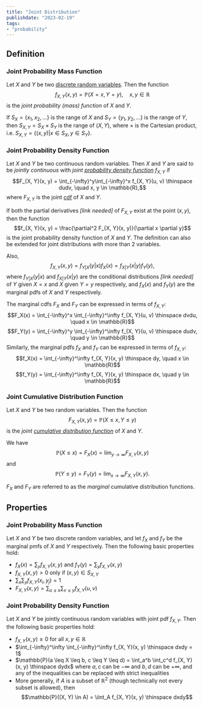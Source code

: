 ```yaml
---
title: "Joint Distribution"
publishdate: "2023-02-19"
tags:
- "probability"
---
```


## Definition
### Joint Probability Mass Function
Let $X$ and $Y$ be two [discrete random variables](statistics/random-variable.md). Then the function
$$f_{X, Y}(x, y) = \mathbb{P}(X = x, Y = y), \quad x, y \in \mathbb{R}$$
is the *joint probability (mass) function* of $X$ and $Y$.

If $S_X = \lbrace x_1, x_2, \dots \rbrace$ is the range of $X$ and $S_Y = \lbrace y_1, y_2, \dots \rbrace$ is the range of $Y$, then $S_{X, Y} = S_X \times S_Y$ is the range of $(X, Y)$, where $\times$ is the Cartesian product, i.e. $S_{X, Y} = \lbrace (x, y) | x \in S_X, y \in S_Y \rbrace$.

### Joint Probability Density Function
Let $X$ and $Y$ be two continuous random variables. Then $X$ and $Y$ are said to be *jointly continuous* with *joint [probability density function](statistics/probability-density-function.md)* $f_{X, Y}$ if
$$F_{X, Y}(x, y) = \int_{-\infty}^y\int_{-\infty}^x f_{X, Y}(u, v) \thinspace dudv, \quad x, y \in \mathbb{R},$$
where $F_{X, Y}$ is the joint [cdf](statistics/cumulative-distribution-function.md) of $X$ and $Y$.

If both the partial derivatives *\[link needed\]* of $F_{X, Y}$ exist at the point $(x, y)$, then the function
$$f_{X, Y}(x, y) = \frac{\partial^2 F_{X, Y}(x, y)}{\partial x \partial y}$$
is the joint probability density function of $X$ and $Y$. The definition can also be extended for joint distributions with more than 2 variables.

Also,
$$f_{X, Y}(x, y) = f_{Y|X}(y | x)f_X(x) = f_{X|Y}(x | y)f_Y(y),$$
where $f_{Y|X}(y|x)$ and $f_{X|Y}(x|y)$ are the conditional distributions *\[link needed\]* of $Y$ given $X = x$ and $X$ given $Y = y$ respectively, and $f_X(x)$ and $f_Y(y)$ are the marginal pdfs of $X$ and $Y$ respectively.

The marginal cdfs $F_X$ and $F_Y$ can be expressed in terms of $f_{X, Y}$:
$$F_X(x) = \int_{-\infty}^x \int_{-\infty}^\infty f_{X, Y}(u, v) \thinspace dvdu, \quad x \in \mathbb{R}$$
$$F_Y(y) = \int_{-\infty}^y \int_{-\infty}^\infty f_{X, Y}(u, v) \thinspace dudv, \quad y \in \mathbb{R}$$
Similarly, the marginal pdfs $f_X$ and $f_Y$ can be expressed in terms of $f_{X, Y}$:
$$f_X(x) = \int_{-\infty}^\infty f_{X, Y}(x, y) \thinspace dy, \quad x \in \mathbb{R}$$
$$f_Y(y) = \int_{-\infty}^\infty f_{X, Y}(x, y) \thinspace dx, \quad y \in \mathbb{R}$$

### Joint Cumulative Distribution Function
Let $X$ and $Y$ be two random variables. Then the function
$$F_{X, Y}(x, y) = \mathbb{P}(X \leq x, Y \leq y)$$
is the *joint [cumulative distribution function](statistics/cumulative-distribution-function.md)* of $X$ and $Y$.

We have
$$\mathbb{P}(X \leq x) = F_X(x) = \lim_{y\to\infty} F_{X, Y}(x, y)$$
and
$$\mathbb{P}(Y \leq y) = F_Y(y) = \lim_{x\to\infty} F_{X, Y}(x, y).$$

$F_X$ and $F_Y$ are referred to as the *marginal* cumulative distribution functions.

## Properties
### Joint Probability Mass Function
Let $X$ and $Y$ be two discrete random variables, and let $f_X$ and $f_Y$ be the marginal pmfs of $X$ and $Y$ respectively. Then the following basic properties hold:
- $f_X(x) = \sum_y f_{X, Y}(x, y)$ and $f_Y(y) = \sum_y f_{X, Y}(x, y)$
- $f_{X, Y}(x, y) > 0$ only if $(x, y) \in S_{X, Y}$
- $\sum_x \sum_y f_{X, Y}(x_i, y_j) = 1$
- $F_{X, Y}(x, y) = \sum_{u \leq x} \sum_{v \leq y} f_{X, Y}(u, v)$

### Joint Probability Density Function
Let $X$ and $Y$ be jointly continuous random variables with joint pdf $f_{X, Y}$. Then the following basic properties hold:
- $f_{X, Y}(x, y) \geq 0$ for all $x, y \in \mathbb{R}$
- $\int_{-\infty}^\infty \int_{-\infty}^\infty f_{X, Y}(x, y) \thinspace dxdy = 1$
- $\mathbb{P}(a \leq X \leq b, c \leq Y \leq d) = \int_a^b \int_c^d f_{X, Y}(x, y) \thinspace dydx$ where $a, c$ can be $-\infty$ and $b, d$ can be $+\infty$, and any of the inequalities can be replaced with strict inequalities
- More generally, if $A$ is a subset of $\mathbb{R}^2$ (though technically not every subset is allowed), then
  $$\mathbb{P}((X, Y) \in A) = \iint_A f_{X, Y}(x, y) \thinspace dxdy$$
